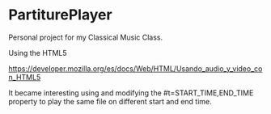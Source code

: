 # PartiturePlayer
Personal project for my Classical Music Class.

Using the HTML5 <audio> element

https://developer.mozilla.org/es/docs/Web/HTML/Usando_audio_y_video_con_HTML5

It became interesting using and modifying the #t=START_TIME,END_TIME property to play the same file on different start and end time.
